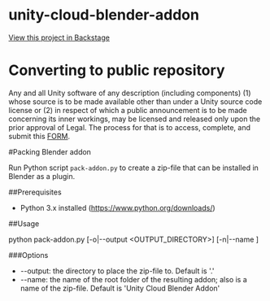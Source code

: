 # unity-cloud-blender-addon
[View this project in Backstage](https://backstage.corp.unity3d.com/catalog/default/component/unity-cloud-blender-addon) <br/>
# Converting to public repository
Any and all Unity software of any description (including components) (1) whose source is to be made available other than under a Unity source code license or (2) in respect of which a public announcement is to be made concerning its inner workings, may be licensed and released only upon the prior approval of Legal.
The process for that is to access, complete, and submit this [FORM](https://docs.google.com/forms/d/e/1FAIpQLSe3H6PARLPIkWVjdB_zMvuIuIVtrqNiGlEt1yshkMCmCMirvA/viewform).

#Packing Blender addon

Run Python script `pack-addon.py` to create a zip-file that can be installed in Blender as a plugin.

##Prerequisites

- Python 3.x installed (https://www.python.org/downloads/)

##Usage

python pack-addon.py [-o|--output <OUTPUT_DIRECTORY>] [-n|--name <NAME>]


###Options

- --output: the directory to place the zip-file to. Default is '.'
- --name: the name of the root folder of the resulting addon; also is a name of the zip-file. Default is 'Unity Cloud Blender Addon'